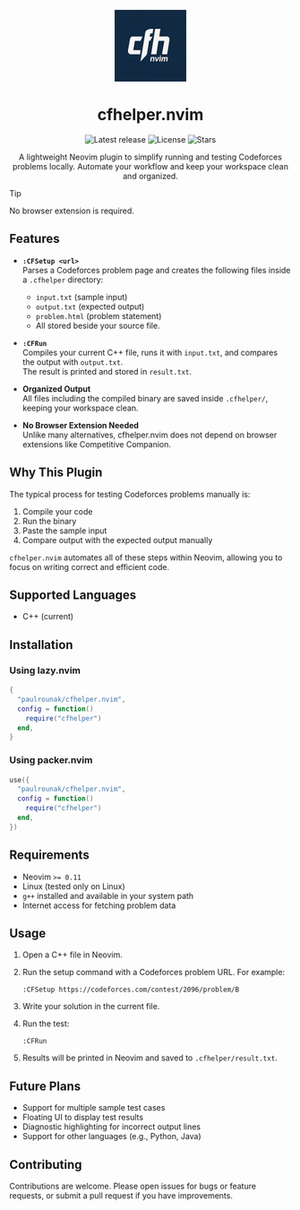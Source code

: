 <p align="center">
  <img width="128" height="128" alt="Logo" src="https://github.com/paulrounak/cfhelper.nvim/blob/main/assets/logo.png" />
</p>

<h1 align="center">cfhelper.nvim</h1>

<p align="center">
    <img alt="Latest release" src="https://img.shields.io/github/v/release/paulrounak/cfhelper.nvim?style=for-the-badge&logo=neovim&color=93c5fd&labelColor=1e293b" />
    <img alt="License" src="https://img.shields.io/github/license/paulrounak/cfhelper.nvim?style=for-the-badge&logo=open-source-initiative&color=fda4af&labelColor=1e293b" />
    <img alt="Stars" src="https://img.shields.io/github/stars/paulrounak/cfhelper.nvim?style=for-the-badge&logo=github&color=ddd6fe&labelColor=1e293b" />
</p>

<p align="center">
  A lightweight Neovim plugin to simplify running and testing Codeforces problems locally.  
  Automate your workflow and keep your workspace clean and organized.
</p>


> [!Tip]  
> No browser extension is required.


## Features

- **`:CFSetup <url>`**  
  Parses a Codeforces problem page and creates the following files inside a `.cfhelper` directory:
  - `input.txt` (sample input)
  - `output.txt` (expected output)
  - `problem.html` (problem statement)
  - All stored beside your source file.

- **`:CFRun`**  
  Compiles your current C++ file, runs it with `input.txt`, and compares the output with `output.txt`.  
  The result is printed and stored in `result.txt`.

- **Organized Output**  
  All files including the compiled binary are saved inside `.cfhelper/`, keeping your workspace clean.

- **No Browser Extension Needed**  
  Unlike many alternatives, cfhelper.nvim does not depend on browser extensions like Competitive Companion.


## Why This Plugin

The typical process for testing Codeforces problems manually is:

1. Compile your code
2. Run the binary
3. Paste the sample input
4. Compare output with the expected output manually

`cfhelper.nvim` automates all of these steps within Neovim, allowing you to focus on writing correct and efficient code.



## Supported Languages

- C++ (current)



## Installation

### Using lazy.nvim

```lua
{
  "paulrounak/cfhelper.nvim",
  config = function()
    require("cfhelper")
  end,
}
```

### Using packer.nvim

```lua
use({
  "paulrounak/cfhelper.nvim",
  config = function()
    require("cfhelper")
  end,
})
```



## Requirements

- Neovim `>= 0.11`
- Linux (tested only on Linux)
- `g++` installed and available in your system path
- Internet access for fetching problem data



## Usage

1. Open a C++ file in Neovim.
2. Run the setup command with a Codeforces problem URL. For example: <br>

   ```
   :CFSetup https://codeforces.com/contest/2096/problem/B
   ```
3. Write your solution in the current file.
4. Run the test:
   ```vim
   :CFRun
   ```
5. Results will be printed in Neovim and saved to `.cfhelper/result.txt`.



## Future Plans

- Support for multiple sample test cases
- Floating UI to display test results
- Diagnostic highlighting for incorrect output lines
- Support for other languages (e.g., Python, Java)



## Contributing

Contributions are welcome. Please open issues for bugs or feature requests, or submit a pull request if you have improvements.

